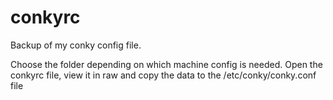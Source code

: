 # conkyrc
Backup of my conky config file.

Choose the folder depending on which machine config is needed.
Open the conkyrc file, view it in raw and copy the data to the /etc/conky/conky.conf file
